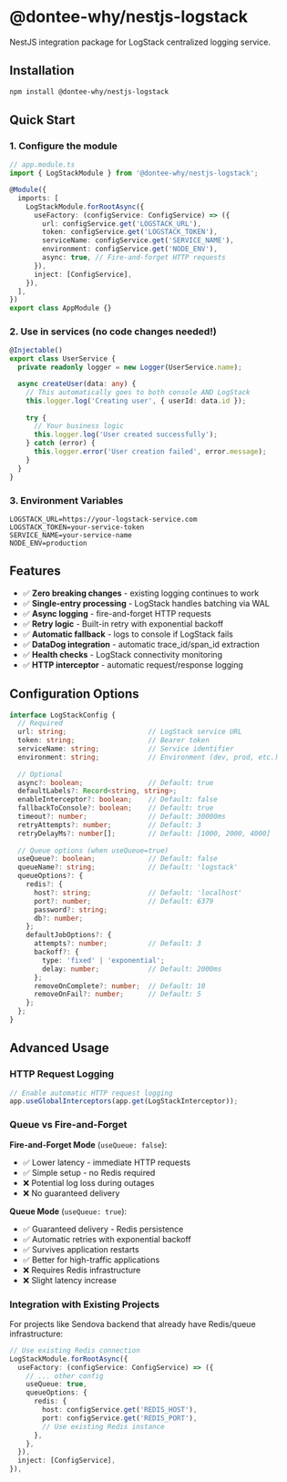 # @dontee-why/nestjs-logstack

NestJS integration package for LogStack centralized logging service.

## Installation

```bash
npm install @dontee-why/nestjs-logstack
```

## Quick Start

### 1. Configure the module

```typescript
// app.module.ts
import { LogStackModule } from '@dontee-why/nestjs-logstack';

@Module({
  imports: [
    LogStackModule.forRootAsync({
      useFactory: (configService: ConfigService) => ({
        url: configService.get('LOGSTACK_URL'),
        token: configService.get('LOGSTACK_TOKEN'),
        serviceName: configService.get('SERVICE_NAME'),
        environment: configService.get('NODE_ENV'),
        async: true, // Fire-and-forget HTTP requests
      }),
      inject: [ConfigService],
    }),
  ],
})
export class AppModule {}
```


### 2. Use in services (no code changes needed!)

```typescript
@Injectable()
export class UserService {
  private readonly logger = new Logger(UserService.name);

  async createUser(data: any) {
    // This automatically goes to both console AND LogStack
    this.logger.log('Creating user', { userId: data.id });
    
    try {
      // Your business logic
      this.logger.log('User created successfully');
    } catch (error) {
      this.logger.error('User creation failed', error.message);
    }
  }
}
```

### 3. Environment Variables

```env
LOGSTACK_URL=https://your-logstack-service.com
LOGSTACK_TOKEN=your-service-token
SERVICE_NAME=your-service-name
NODE_ENV=production
```

## Features

- ✅ **Zero breaking changes** - existing logging continues to work
- ✅ **Single-entry processing** - LogStack handles batching via WAL
- ✅ **Async logging** - fire-and-forget HTTP requests
- ✅ **Retry logic** - Built-in retry with exponential backoff
- ✅ **Automatic fallback** - logs to console if LogStack fails
- ✅ **DataDog integration** - automatic trace_id/span_id extraction
- ✅ **Health checks** - LogStack connectivity monitoring
- ✅ **HTTP interceptor** - automatic request/response logging

## Configuration Options

```typescript
interface LogStackConfig {
  // Required
  url: string;                    // LogStack service URL
  token: string;                  // Bearer token
  serviceName: string;            // Service identifier
  environment: string;            // Environment (dev, prod, etc.)
  
  // Optional
  async?: boolean;                // Default: true
  defaultLabels?: Record<string, string>;
  enableInterceptor?: boolean;    // Default: false
  fallbackToConsole?: boolean;    // Default: true
  timeout?: number;               // Default: 30000ms
  retryAttempts?: number;         // Default: 3
  retryDelayMs?: number[];        // Default: [1000, 2000, 4000]
  
  // Queue options (when useQueue=true)
  useQueue?: boolean;             // Default: false
  queueName?: string;             // Default: 'logstack'
  queueOptions?: {
    redis?: {
      host?: string;              // Default: 'localhost'
      port?: number;              // Default: 6379
      password?: string;
      db?: number;
    };
    defaultJobOptions?: {
      attempts?: number;          // Default: 3
      backoff?: {
        type: 'fixed' | 'exponential';
        delay: number;            // Default: 2000ms
      };
      removeOnComplete?: number;  // Default: 10
      removeOnFail?: number;      // Default: 5
    };
  };
}
```

## Advanced Usage

### HTTP Request Logging

```typescript
// Enable automatic HTTP request logging
app.useGlobalInterceptors(app.get(LogStackInterceptor));
```

### Queue vs Fire-and-Forget

**Fire-and-Forget Mode** (`useQueue: false`):
- ✅ Lower latency - immediate HTTP requests
- ✅ Simple setup - no Redis required
- ❌ Potential log loss during outages
- ❌ No guaranteed delivery

**Queue Mode** (`useQueue: true`):
- ✅ Guaranteed delivery - Redis persistence
- ✅ Automatic retries with exponential backoff
- ✅ Survives application restarts
- ✅ Better for high-traffic applications
- ❌ Requires Redis infrastructure
- ❌ Slight latency increase

### Integration with Existing Projects

For projects like Sendova backend that already have Redis/queue infrastructure:

```typescript
// Use existing Redis connection
LogStackModule.forRootAsync({
  useFactory: (configService: ConfigService) => ({
    // ... other config
    useQueue: true,
    queueOptions: {
      redis: {
        host: configService.get('REDIS_HOST'),
        port: configService.get('REDIS_PORT'),
        // Use existing Redis instance
      },
    },
  }),
  inject: [ConfigService],
}),
```

<!-- ### Health Checks -->

<!-- ```typescript
// Add LogStack to health checks
@Controller('health')
export class HealthController {
  constructor(
    private health: HealthCheckService,
    private logStackHealth: LogStackHealthIndicator,
  ) {}

  @Get()
  @HealthCheck()
  check() {
    return this.health.check([
      () => this.logStackHealth.isHealthy('logstack'),
    ]);
  }
}
``` -->
